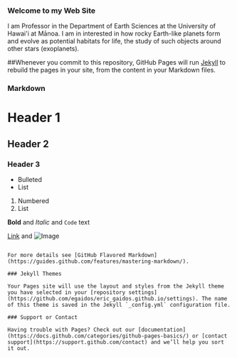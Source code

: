 ### Welcome to my Web Site

I am Professor in the Department of Earth Sciences at the University of Hawai'i at Mānoa.  I am in interested in how rocky Earth-like planets form and evolve as potential habitats for life, the study of such objects around other stars (exoplanets).  

##Whenever you commit to this repository, GitHub Pages will run [Jekyll](https://jekyllrb.com/) to rebuild the pages in your site, from the content in your Markdown files.

### Markdown

# Header 1
## Header 2
### Header 3

- Bulleted
- List

1. Numbered
2. List

**Bold** and _Italic_ and `Code` text

[Link](url) and ![Image](src)
```

For more details see [GitHub Flavored Markdown](https://guides.github.com/features/mastering-markdown/).

### Jekyll Themes

Your Pages site will use the layout and styles from the Jekyll theme you have selected in your [repository settings](https://github.com/egaidos/eric_gaidos.github.io/settings). The name of this theme is saved in the Jekyll `_config.yml` configuration file.

### Support or Contact

Having trouble with Pages? Check out our [documentation](https://docs.github.com/categories/github-pages-basics/) or [contact support](https://support.github.com/contact) and we’ll help you sort it out.
